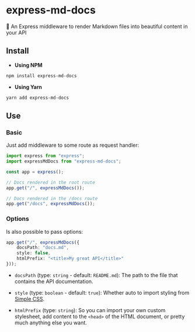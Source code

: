 # express-md-docs
📝 An Express middleware to render Markdown files into beautiful content in your API

## Install

- **Using NPM**

```sh
npm install express-md-docs
```

- **Using Yarn**

```sh
yarn add express-md-docs
```

## Use

### Basic

Just add middleware to some route as request handler:

```ts
import express from "express";
import expressMdDocs from "express-md-docs";

const app = express();

// Docs rendered in the root route
app.get("/", expressMdDocs());

// Docs rendered in the /docs route
app.get("/docs", expressMdDocs());
```

### Options

Is also possible to pass options:

```ts
app.get("/", expressMdDocs({
    docsPath: "docs.md",
    style: false,
    htmlPrefix: "<title>My great API</title>"
}));
```

- `docsPath` (type: `string` - default: `README.md`):
    The path to the file that contains the API documentation.

- `style` (type: `boolean` - default: `true`):
    Whether auto to import styling from [Simple CSS](https://simplecss.org).

- `htmlPrefix` (type: `string`):
    So you can import your own custom stylesheet, add content to the `<head>` of the HTML document, or pretty much anything else you want.
